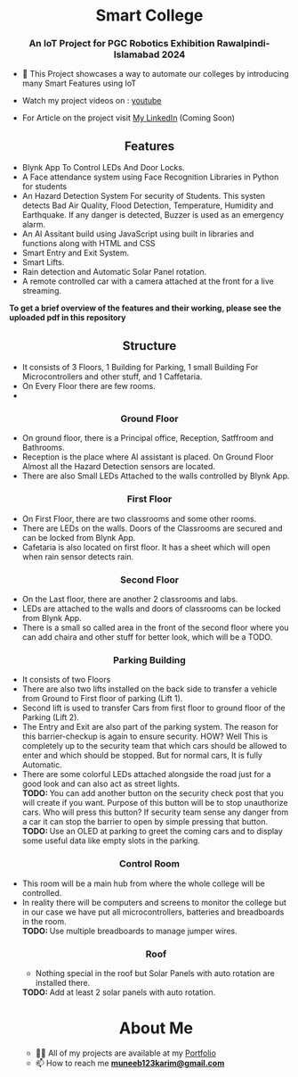 <h1 align="center">Smart College</h1>
<h3 align="center">An IoT Project for PGC Robotics Exhibition Rawalpindi-Islamabad 2024</h3>


- 🌱 This Project showcases a way to automate our colleges by introducing many Smart Features using IoT

- Watch my project videos on : [youtube](https://www.youtube.com/playlist?list=PLWeCbB33b_yjVHzSKjmT7qLh9iEGZ1RJP)
- For Article on the project visit [My LinkedIn]() (Coming Soon)



<h2 align="center">Features</h2>

- Blynk App To Control LEDs And Door Locks.
- A Face attendance system using Face Recognition Libraries in Python for students
- An Hazard Detection System For security of Students. This systen detects Bad Air Quality, Flood Detection, Temperature, Humidity and Earthquake. If any danger is detected, Buzzer is used as an emergency alarm.
- An AI Assitant build using JavaScript using built in libraries and functions along with HTML and CSS
- Smart Entry and Exit System.
- Smart Lifts.
- Rain detection and Automatic Solar Panel rotation.
- A remote controlled car with a camera attached at the front for a live streaming.

<b>To get a brief overview of the features and their working, please see the uploaded pdf in this repository</b>

<h2 align="center" color="yellow">Structure</h2>

- It consists of 3 Floors, 1 Building for Parking, 1 small Building For Microcontrollers and other stuff, and 1 Caffetaria.
- On Every Floor there are few rooms.
- 
<h3 align="center">Ground Floor</h3>

- On ground floor, there is a Principal office, Reception, Satffroom and Bathrooms.
- Reception is the place where AI assistant is placed. On Ground Floor Almost all the Hazard Detection sensors are located.
- There are also Small LEDs Attached to the walls controlled by Blynk App.

<h3 align="center">First Floor</h3>

- On First Floor, there are two classrooms and some other rooms.
- There are LEDs on the walls. Doors of the Classrooms are secured and can be locked from Blynk App.
- Cafetaria is also located on first floor. It has a sheet which will open when rain sensor detects rain.

<h3 align="center">Second Floor</h3>

- On the Last floor, there are another 2 classrooms and labs.
- LEDs are attached to the walls and doors of classrooms can be locked from Blynk App.
- There is a small so called area in the front of the second floor where you can add chaira and other stuff for better look, which will be a TODO.

<h3 align="center">Parking Building</h3>
<ul>
<li>It consists of two Floors</li>
<li> There are also two lifts installed on the back side to transfer a vehicle from Ground to First floor of parking (Lift 1).</li>
<li> Second lift is used to transfer Cars from first floor to ground floor of the Parking (Lift 2).</li>
<li> The Entry and Exit are also part of the parking system. The reason for this barrier-checkup is again to ensure security. HOW? Well This is completely up to the security team that which cars should be allowed to enter and which should be stopped. But for normal cars, It is fully Automatic.</li>
<li> There are some colorful LEDs attached alongside the road just for a good look and can also act as street lights.</li>
<b>TODO: </b> You can add another button on the security check post that you will create if you want. Purpose of this button will be to stop unauthorize cars. Who will press this button? If security team sense any danger from a car it can stop the barrier to open by simple pressing that button.<br>
<b>TODO: </b> Use an OLED at parking to greet the coming cars and to display some useful data like empty slots in the parking.
</ul>

<h3 align="center">Control Room</h3>
<ul>
<li> This room will be a main hub from where the whole college will be controlled.</li>
<li> In reality there will be computers and screens to monitor the college but in our case we have put all microcontrollers, batteries and breadboards in the room.</li>
<b>TODO: </b> Use multiple breadboards to manage jumper wires.

<h3 align="center">Roof</h3>
<ul>
<li> Nothing special in the roof but Solar Panels with auto rotation are installed there.</li></ul>
<b>TODO: </b> Add at least 2 solar panels with auto rotation.


<h1 align="center">About Me</h1>

- 👨‍💻 All of my projects are available at my [Portfolio](https://muneebxpkpk.github.io/muneeb-simple-portfolio/index.html)
- 📫 How to reach me **muneeb123karim@gmail.com**
